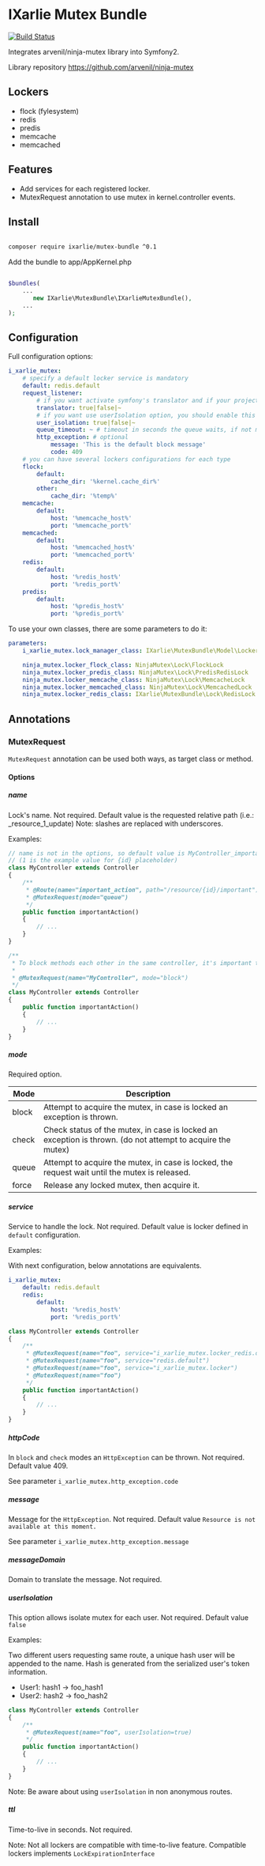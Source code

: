 IXarlie Mutex Bundle
===========================

[![Build Status](https://travis-ci.org/ixarlie/mutex-bundle.svg?branch=master)](https://travis-ci.org/ixarlie/mutex-bundle)

Integrates arvenil/ninja-mutex library into Symfony2.

Library repository https://github.com/arvenil/ninja-mutex

## Lockers
* flock (fylesystem)
* redis
* predis
* memcache
* memcached

## Features
* Add services for each registered locker.
* MutexRequest annotation to use mutex in kernel.controller events.


## Install

```sh

composer require ixarlie/mutex-bundle ^0.1

```

Add the bundle to app/AppKernel.php

```php

$bundles(
    ...
       new IXarlie\MutexBundle\IXarlieMutexBundle(),
    ...
);

```

## Configuration

Full configuration options:
```yaml
i_xarlie_mutex:
    # specify a default locker service is mandatory
    default: redis.default
    request_listener:
        # if you want activate symfony's translator and if your project has it, then messages will be translated.
        translator: true|false|~
        # if you want use userIsolation option, you should enable this configuration to inject symfony's token storage.
        user_isolation: true|false|~
        queue_timeout: ~ # timeout in seconds the queue waits, if not max_execution_time configuration is taken
        http_exception: # optional
            message: 'This is the default block message'
            code: 409
    # you can have several lockers configurations for each type
    flock:
        default:
            cache_dir: '%kernel.cache_dir%'
        other:
            cache_dir: '%temp%'
    memcache:
        default:
            host: '%memcache_host%'
            port: '%memcache_port%'
    memcached:
        default:
            host: '%memcached_host%'
            port: '%memcached_port%'    
    redis:
        default:
            host: '%redis_host%'
            port: '%redis_port%'
    predis:
        default:
            host: '%predis_host%'
            port: '%predis_port%'
```

To use your own classes, there are some parameters to do it:
```yaml
parameters:
    i_xarlie_mutex.lock_manager_class: IXarlie\MutexBundle\Model\LockerManager

    ninja_mutex.locker_flock_class: NinjaMutex\Lock\FlockLock
    ninja_mutex.locker_predis_class: NinjaMutex\Lock\PredisRedisLock
    ninja_mutex.locker_memcache_class: NinjaMutex\Lock\MemcacheLock
    ninja_mutex.locker_memcached_class: NinjaMutex\Lock\MemcachedLock
    ninja_mutex.locker_redis_class: IXarlie\MutexBundle\Lock\RedisLock
```

## Annotations

### MutexRequest

`MutexRequest` annotation can be used both ways, as target class or method.

#### Options

##### name

Lock's name. Not required. Default value is the requested relative path (i.e.: _resource_1_update)
Note: slashes are replaced with underscores.

Examples:

```php
// name is not in the options, so default value is MyController_importantAction__resource_1_important
// (1 is the example value for {id} placeholder)
class MyController extends Controller
{
    /**
     * @Route(name="important_action", path="/resource/{id}/important")
     * @MutexRequest(mode="queue")
     */
    public function importantAction()
    {
        // ...
    }
}
```

```php
/**
 * To block methods each other in the same controller, it's important to use a custom name.
 *
 * @MutexRequest(name="MyController", mode="block")
 */
class MyController extends Controller
{
    public function importantAction()
    {
        // ...
    }
}
```

##### mode

Required option.

| Mode  | Description   |
| ----- | ------------- |
| block | Attempt to acquire the mutex, in case is locked an exception is thrown. |
| check | Check status of the mutex, in case is locked an exception is thrown. (do not attempt to acquire the mutex) |
| queue | Attempt to acquire the mutex, in case is locked, the request wait until the mutex is released. |
| force | Release any locked mutex, then acquire it. |

##### service

Service to handle the lock. Not required. Default value is locker defined in `default` configuration.

Examples:

With next configuration, below annotations are equivalents.
```yaml
i_xarlie_mutex:
    default: redis.default    
    redis:
        default:
            host: '%redis_host%'
            port: '%redis_port%'
```
```php
class MyController extends Controller
{
    /**
     * @MutexRequest(name="foo", service="i_xarlie_mutex.locker_redis.default")
     * @MutexRequest(name="foo", service="redis.default")
     * @MutexRequest(name="foo", service="i_xarlie_mutex.locker")
     * @MutexRequest(name="foo")
     */
    public function importantAction()
    {
        // ...
    }
}
```

##### httpCode

In `block` and `check` modes an `HttpException` can be thrown. Not required. Default value 409.

See parameter `i_xarlie_mutex.http_exception.code`

##### message

Message for the `HttpException`. Not required. Default value `Resource is not available at this moment.`

See parameter `i_xarlie_mutex.http_exception.message`

##### messageDomain

Domain to translate the message. Not required.

##### userIsolation

This option allows isolate mutex for each user. Not required. Default value `false`

Examples:

Two different users requesting same route, a unique hash user will be appended to the name.
Hash is generated from the serialized user's token information.
 
* User1: hash1 -> foo_hash1
* User2: hash2 -> foo_hash2

```php
class MyController extends Controller
{
    /**
     * @MutexRequest(name="foo", userIsolation=true)
     */
    public function importantAction()
    {
        // ...
    }
}
```

Note: Be aware about using `userIsolation` in non anonymous routes.

##### ttl

Time-to-live in seconds. Not required.

Note: Not all lockers are compatible with time-to-live feature. Compatible lockers implements `LockExpirationInterface`

